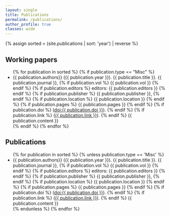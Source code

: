 ```yaml
---
layout: single
title: Publications
permalink: /publications/
author_profile: true
classes: wide
---
```



{% assign sorted = (site.publications | sort: 'year') | reverse %}


<h2>Working papers</h2>

<ul>
{% for publication in sorted %}
 {% if publication.type == "Misc" %}
 <li> {{ publication.authors}} ({{ publication.year }}). {{ publication.title }}.
	{{ publication.journal }}, 
	{% if publication.vol %}
	{{ publication.vol }}
	{% endif %}
	{% if publication.editors %}
	editors: {{ publication.editors }}
	{% endif %}
	{% if publication.publisher %}
	{{ publication.publisher }},
	{% endif %}
	{% if publication.location %}
	{{ publication.location }}
	{% endif %}
 	{% if publication.pages %} 
 	{{ publication.pages }}
 	{% endif %}
 	{% if publication.doi %}  
 	(<a href="https://doi.org/{{ publication.doi }}">doi:{{ publication.doi }}</a>).
 	{% endif %}
 	{% if publication.link %}  
 	(<a href="{{ publication.link }}">{{ publication.link }}</a>).
 	{% endif %}
 	{{ publication.content }}
 </li>
 {% endif %}
{% endfor %}
</ul>	

<h2>Publications</h2>

 <ul>
{% for publication in sorted %}
	{% unless publication.type == 'Misc' %}
 		<li> {{ publication.authors}} ({{ publication.year }}). {{ publication.title }}.
		{{ publication.journal }}, 
		{% if publication.vol %}
		{{ publication.vol }}
		{% endif %}
		{% if publication.editors %}
		editors: {{ publication.editors }}
		{% endif %}
		{% if publication.publisher %}
		{{ publication.publisher }},
		{% endif %}
		{% if publication.location %}
		{{ publication.location }}
		{% endif %}
 		{% if publication.pages %} 
 		{{ publication.pages }}
 		{% endif %}
 		{% if publication.doi %}  
 		(<a href="https://doi.org/{{ publication.doi }}">doi:{{ publication.doi }}</a>).
 		{% endif %}
 		{% if publication.link %}  
 		(<a href="{{ publication.link }}">{{ publication.link }}</a>).
 		{% endif %}
 		{{ publication.content }}
 		</li>
 	{% endunless %}
{% endfor %}
</ul>